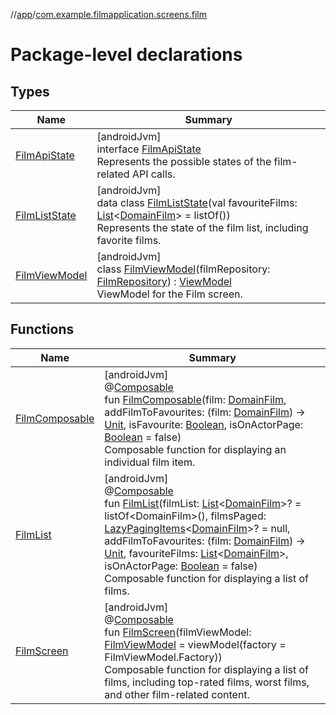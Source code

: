 //[app](../../index.md)/[com.example.filmapplication.screens.film](index.md)

# Package-level declarations

## Types

| Name | Summary |
|---|---|
| [FilmApiState](-film-api-state/index.md) | [androidJvm]<br>interface [FilmApiState](-film-api-state/index.md)<br>Represents the possible states of the film-related API calls. |
| [FilmListState](-film-list-state/index.md) | [androidJvm]<br>data class [FilmListState](-film-list-state/index.md)(val favouriteFilms: [List](https://kotlinlang.org/api/latest/jvm/stdlib/kotlin.collections/-list/index.html)&lt;[DomainFilm](../com.example.filmapplication.domain/-domain-film/index.md)&gt; = listOf())<br>Represents the state of the film list, including favorite films. |
| [FilmViewModel](-film-view-model/index.md) | [androidJvm]<br>class [FilmViewModel](-film-view-model/index.md)(filmRepository: [FilmRepository](../com.example.filmapplication.repository/-film-repository/index.md)) : [ViewModel](https://developer.android.com/reference/kotlin/androidx/lifecycle/ViewModel.html)<br>ViewModel for the Film screen. |

## Functions

| Name | Summary |
|---|---|
| [FilmComposable](-film-composable.md) | [androidJvm]<br>@[Composable](https://developer.android.com/reference/kotlin/androidx/compose/runtime/Composable.html)<br>fun [FilmComposable](-film-composable.md)(film: [DomainFilm](../com.example.filmapplication.domain/-domain-film/index.md), addFilmToFavourites: (film: [DomainFilm](../com.example.filmapplication.domain/-domain-film/index.md)) -&gt; [Unit](https://kotlinlang.org/api/latest/jvm/stdlib/kotlin/-unit/index.html), isFavourite: [Boolean](https://kotlinlang.org/api/latest/jvm/stdlib/kotlin/-boolean/index.html), isOnActorPage: [Boolean](https://kotlinlang.org/api/latest/jvm/stdlib/kotlin/-boolean/index.html) = false)<br>Composable function for displaying an individual film item. |
| [FilmList](-film-list.md) | [androidJvm]<br>@[Composable](https://developer.android.com/reference/kotlin/androidx/compose/runtime/Composable.html)<br>fun [FilmList](-film-list.md)(filmList: [List](https://kotlinlang.org/api/latest/jvm/stdlib/kotlin.collections/-list/index.html)&lt;[DomainFilm](../com.example.filmapplication.domain/-domain-film/index.md)&gt;? = listOf&lt;DomainFilm&gt;(), filmsPaged: [LazyPagingItems](https://developer.android.com/reference/kotlin/androidx/paging/compose/LazyPagingItems.html)&lt;[DomainFilm](../com.example.filmapplication.domain/-domain-film/index.md)&gt;? = null, addFilmToFavourites: (film: [DomainFilm](../com.example.filmapplication.domain/-domain-film/index.md)) -&gt; [Unit](https://kotlinlang.org/api/latest/jvm/stdlib/kotlin/-unit/index.html), favouriteFilms: [List](https://kotlinlang.org/api/latest/jvm/stdlib/kotlin.collections/-list/index.html)&lt;[DomainFilm](../com.example.filmapplication.domain/-domain-film/index.md)&gt;, isOnActorPage: [Boolean](https://kotlinlang.org/api/latest/jvm/stdlib/kotlin/-boolean/index.html) = false)<br>Composable function for displaying a list of films. |
| [FilmScreen](-film-screen.md) | [androidJvm]<br>@[Composable](https://developer.android.com/reference/kotlin/androidx/compose/runtime/Composable.html)<br>fun [FilmScreen](-film-screen.md)(filmViewModel: [FilmViewModel](-film-view-model/index.md) = viewModel(factory = FilmViewModel.Factory))<br>Composable function for displaying a list of films, including top-rated films, worst films, and other film-related content. |
